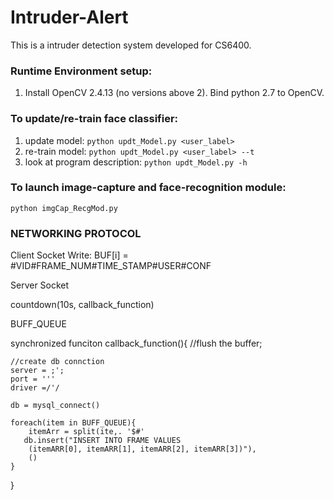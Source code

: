 # Intruder-Alert
This is a intruder detection system developed for CS6400.

### **Runtime Environment** setup:
1. Install OpenCV 2.4.13 (no versions above 2). Bind python 2.7 to OpenCV.




### To update/re-train face classifier:
1. update model:
`python updt_Model.py <user_label>` 				
2. re-train model:
`python updt_Model.py <user_label> --t` 			
3. look at program description:
`python updt_Model.py -h`

### To launch image-capture and face-recognition module:
`python imgCap_RecgMod.py`



### NETWORKING PROTOCOL
Client Socket Write: BUF[i] = \#VID\#FRAME_NUM\#TIME_STAMP\#USER\#CONF


Server Socket

countdown(10s, callback_function)




BUFF_QUEUE


synchronized
funciton callback_function(){
    //flush the buffer; 
    
    
    //create db connction
    server = ;';
    port = '''
    driver =/'/
    
    db = mysql_connect()
    
    foreach(item in BUFF_QUEUE){
        itemArr = split(ite,. '$#'
       db.insert("INSERT INTO FRAME VALUES
        (itemARR[0], itemARR[1], itemARR[2], itemARR[3])"),
        ()       
    }
 

}
